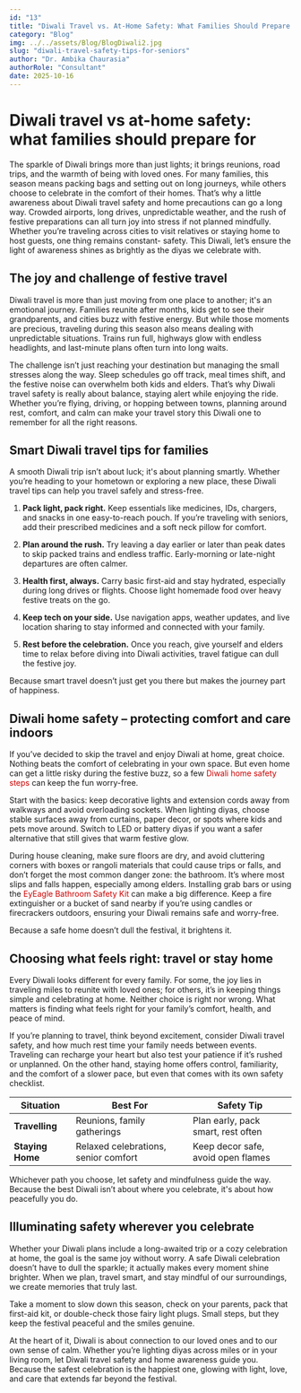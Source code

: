 ```yaml
---
id: "13"
title: "Diwali Travel vs. At-Home Safety: What Families Should Prepare For"
category: "Blog"
img: ../../assets/Blog/BlogDiwali2.jpg
slug: "diwali-travel-safety-tips-for-seniors"
author: "Dr. Ambika Chaurasia"
authorRole: "Consultant"
date: 2025-10-16
---
```


# Diwali travel vs at-home safety: what families should prepare for

The sparkle of Diwali brings more than just lights; it brings reunions, road trips, and the warmth of being with loved ones. For many families, this season means packing bags and setting out on long journeys, while others choose to celebrate in the comfort of their homes. That’s why a little awareness about Diwali travel safety and home precautions can go a long way. Crowded airports, long drives, unpredictable weather, and the rush of festive preparations can all turn joy into stress if not planned mindfully. Whether you’re traveling across cities to visit relatives or staying home to host guests, one thing remains constant- safety. This Diwali, let’s ensure the light of awareness shines as brightly as the diyas we celebrate with.

## The joy and challenge of festive travel

Diwali travel is more than just moving from one place to another; it's an emotional journey. Families reunite after months, kids get to see their grandparents, and cities buzz with festive energy. But while those moments are precious, traveling during this season also means dealing with unpredictable situations. Trains run full, highways glow with endless headlights, and last-minute plans often turn into long waits.

The challenge isn’t just reaching your destination but managing the small stresses along the way. Sleep schedules go off track, meal times shift, and the festive noise can overwhelm both kids and elders. That’s why Diwali travel safety is really about balance, staying alert while enjoying the ride. Whether you’re flying, driving, or hopping between towns, planning around rest, comfort, and calm can make your travel story this Diwali one to remember for all the right reasons.

## Smart Diwali travel tips for families

A smooth Diwali trip isn’t about luck; it's about planning smartly. Whether you’re heading to your hometown or exploring a new place, these Diwali travel tips can help you travel safely and stress-free.

1. **Pack light, pack right.** Keep essentials like medicines, IDs, chargers, and snacks in one easy-to-reach pouch. If you’re traveling with seniors, add their prescribed medicines and a soft neck pillow for comfort.

2. **Plan around the rush.** Try leaving a day earlier or later than peak dates to skip packed trains and endless traffic. Early-morning or late-night departures are often calmer.

3. **Health first, always.** Carry basic first-aid and stay hydrated, especially during long drives or flights. Choose light homemade food over heavy festive treats on the go.

4. **Keep tech on your side.** Use navigation apps, weather updates, and live location sharing to stay informed and connected with your family.

5. **Rest before the celebration.** Once you reach, give yourself and elders time to relax before diving into Diwali activities, travel fatigue can dull the festive joy.

Because smart travel doesn’t just get you there but makes the journey part of happiness.

## Diwali home safety – protecting comfort and care indoors

If you’ve decided to skip the travel and enjoy Diwali at home, great choice. Nothing beats the comfort of celebrating in your own space. But even home can get a little risky during the festive buzz, so a few <a href="https://eyeagle.ai/blogs/senior-safety-during-diwali/" style="color:#CC0000; text-decoration:none;" target="_blank" rel="noopener noreferrer">Diwali home safety steps</a> can keep the fun worry-free.

Start with the basics: keep decorative lights and extension cords away from walkways and avoid overloading sockets. When lighting diyas, choose stable surfaces away from curtains, paper decor, or spots where kids and pets move around. Switch to LED or battery diyas if you want a safer alternative that still gives that warm festive glow.

During house cleaning, make sure floors are dry, and avoid cluttering corners with boxes or rangoli materials that could cause trips or falls, and don’t forget the most common danger zone: the bathroom. It’s where most slips and falls happen, especially among elders. Installing grab bars or using the <a href="https://eyeagle.ai/" style="color:#CC0000; text-decoration:none;" target="_blank" rel="noopener noreferrer">EyEagle Bathroom Safety Kit </a> can make a big difference. Keep a fire extinguisher or a bucket of sand nearby if you’re using candles or firecrackers outdoors, ensuring your Diwali remains safe and worry-free.

Because a safe home doesn’t dull the festival, it brightens it.

## Choosing what feels right: travel or stay home

Every Diwali looks different for every family. For some, the joy lies in traveling miles to reunite with loved ones; for others, it’s in keeping things simple and celebrating at home. Neither choice is right nor wrong. What matters is finding what feels right for your family’s comfort, health, and peace of mind.

If you’re planning to travel, think beyond excitement, consider Diwali travel safety, and how much rest time your family needs between events. Traveling can recharge your heart but also test your patience if it’s rushed or unplanned. On the other hand, staying home offers control, familiarity, and the comfort of a slower pace, but even that comes with its own safety checklist.

| **Situation**    | **Best For**                         | **Safety Tip**                     |
| ---------------- | ------------------------------------ | ---------------------------------- |
| **Travelling**   | Reunions, family gatherings          | Plan early, pack smart, rest often |
| **Staying Home** | Relaxed celebrations, senior comfort | Keep decor safe, avoid open flames |

Whichever path you choose, let safety and mindfulness guide the way. Because the best Diwali isn’t about where you celebrate, it's about how peacefully you do.

## Illuminating safety wherever you celebrate

Whether your Diwali plans include a long-awaited trip or a cozy celebration at home, the goal is the same joy without worry. A safe Diwali celebration doesn’t have to dull the sparkle; it actually makes every moment shine brighter. When we plan, travel smart, and stay mindful of our surroundings, we create memories that truly last.

Take a moment to slow down this season, check on your parents, pack that first-aid kit, or double-check those fairy light plugs. Small steps, but they keep the festival peaceful and the smiles genuine.

At the heart of it, Diwali is about connection to our loved ones and to our own sense of calm. Whether you’re lighting diyas across miles or in your living room, let Diwali travel safety and home awareness guide you. Because the safest celebration is the happiest one, glowing with light, love, and care that extends far beyond the festival.
